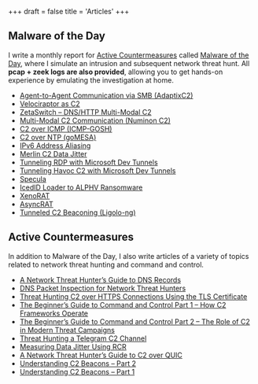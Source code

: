 +++
draft = false
title = 'Articles'
+++
## Malware of the Day
I write a monthly report for [Active Countermeasures](activecountermeasures.com) called [Malware of the Day](https://www.activecountermeasures.com/category/malware-of-the-day/), where I simulate an intrusion and
subsequent network threat hunt. All **pcap + zeek logs are also provided**, allowing you to get hands-on experience by emulating the investigation
at home.

- [Agent-to-Agent Communication via SMB (AdaptixC2)](https://www.activecountermeasures.com/malware-of-the-day-agent-to-agent-communication-via-smb-adaptixc2/)
- [Velociraptor as C2](https://www.activecountermeasures.com/malware-of-the-day-velociraptor-as-c2)
- [ZetaSwitch – DNS/HTTP Multi-Modal C2](https://www.activecountermeasures.com/malware-of-the-day-zetaswitch-dns-http-multi-modal-c2/)
- [Multi-Modal C2 Communication (Numinon C2)](https://www.activecountermeasures.com/malware-of-the-day-multi-modal-c2-communication-numinon-c2/)
- [C2 over ICMP (ICMP-GOSH)](https://www.activecountermeasures.com/malware-of-the-day-c2-over-icmp-icmp-gosh/)
- [C2 over NTP (goMESA)](https://www.activecountermeasures.com/malware-of-the-day-c2-over-ntp-gomesa/)
- [IPv6 Address Aliasing](https://www.activecountermeasures.com/malware-of-the-day-ipv6-address-aliasing/)
- [Merlin C2 Data Jitter](https://www.activecountermeasures.com/malware-of-the-day-merlin-c2-data-jitter/)
- [Tunneling RDP with Microsoft Dev Tunnels](https://www.activecountermeasures.com/malware-of-the-day-tunneling-rdp-with-microsoft-dev-tunnels/)
- [Tunneling Havoc C2 with Microsoft Dev Tunnels](https://www.activecountermeasures.com/malware-of-the-day-tunneling-havoc-c2-with-microsoft-dev-tunnels/)
- [Specula](https://www.activecountermeasures.com/malware-of-the-day-specula/)
- [IcedID Loader to ALPHV Ransomware](https://www.activecountermeasures.com/malware-of-the-day-icedid-loader-to-alphv-ransomware-campaign/)
- [XenoRAT](https://www.activecountermeasures.com/malware-of-the-day-xenorat/)
- [AsyncRAT](https://www.activecountermeasures.com/malware-of-the-day-asyncrat/)
- [Tunneled C2 Beaconing (Ligolo-ng)](https://www.activecountermeasures.com/malware-of-the-day-tunneled-c2-beaconing/)

## Active Countermeasures
In addition to Malware of the Day, I also write articles of a variety of topics related to network threat hunting and command and control.

- [A Network Threat Hunter’s Guide to DNS Records](https://www.activecountermeasures.com/a-network-threat-hunters-guide-to-dns-records/)
- [DNS Packet Inspection for Network Threat Hunters](https://www.activecountermeasures.com/dns-packet-inspection-for-network-threat-hunters/)
- [Threat Hunting C2 over HTTPS Connections Using the TLS Certificate](https://www.activecountermeasures.com/threat-hunting-c2-over-https-connections-using-the-tls-certificate/)
- [The Beginner’s Guide to Command and Control Part 1 – How C2 Frameworks Operate](https://www.activecountermeasures.com/the-beginners-guide-to-command-and-control-part-1-how-c2-frameworks-operate/)
- [The Beginner’s Guide to Command and Control Part 2 – The Role of C2 in Modern Threat Campaigns](https://www.activecountermeasures.com/the-beginners-guide-to-command-and-control-part-2-the-role-of-c2-in-modern-threat-campaigns/)
- [Threat Hunting a Telegram C2 Channel](https://www.activecountermeasures.com/threat-hunting-a-telegram-c2-channel/)
- [Measuring Data Jitter Using RCR](https://www.activecountermeasures.com/measuring-data-jitter-using-rcr/)
- [A Network Threat Hunter’s Guide to C2 over QUIC](https://www.activecountermeasures.com/a-network-threat-hunters-guide-to-c2-over-quic/)
- [Understanding C2 Beacons – Part 2](https://www.activecountermeasures.com/malware-of-the-day-understanding-c2-beacons-part-2-of-2/)
- [Understanding C2 Beacons – Part 1](https://www.activecountermeasures.com/malware-of-the-day-understanding-c2-beacons-part-1-of-2/)